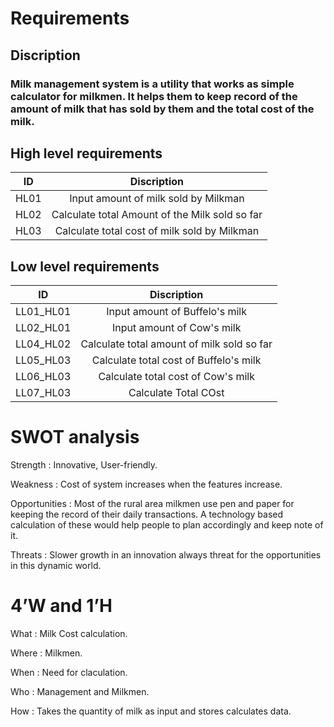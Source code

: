 # Requirements
 ## Discription
 ### Milk management  system is a utility that works as simple calculator for milkmen. It helps them to keep record of the amount of milk that has sold by them and the total cost of the milk.

## High level requirements
| ID   |                        Discription                       |
|:----:|:--------------------------------------------------------:|
| HL01 | Input amount of milk sold by Milkman                     |
| HL02 | Calculate total Amount of the Milk sold so far           |
| HL03 | Calculate total cost of milk sold by Milkman             |  

## Low level requirements 
|    ID     |                      Discription                            |
|:---------:|:-----------------------------------------------------------:|
| LL01_HL01 | Input amount of Buffelo's milk                    |
| LL02_HL01 | Input amount of Cow's milk                        |
| LL04_HL02 | Calculate total amount of milk sold so far                  |
| LL05_HL03 | Calculate total cost of Buffelo's milk                      |
| LL06_HL03 | Calculate total cost of Cow's milk                          |
| LL07_HL03 | Calculate Total COst                                        |


# SWOT analysis

Strength : Innovative, User-friendly.

Weakness : Cost of system increases when the features increase.

Opportunities : Most of the rural area milkmen use pen and paper for keeping the record of their daily transactions. A technology based calculation of these would help people to plan accordingly and keep note of it.

Threats : Slower growth in an innovation always threat for the opportunities in this dynamic world.


# 4’W and 1’H

What : Milk Cost calculation.

Where : Milkmen.

When : Need for claculation.

Who : Management and Milkmen. 

How : Takes the quantity of milk as input and stores calculates data.